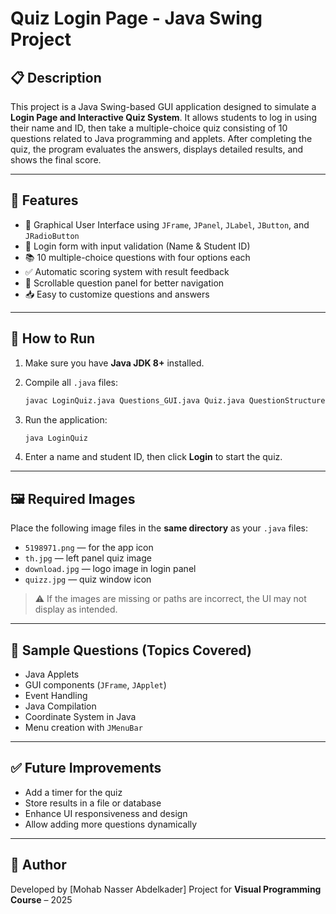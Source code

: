 
# Quiz Login Page - Java Swing Project

## 📋 Description

This project is a Java Swing-based GUI application designed to simulate a **Login Page and Interactive Quiz System**. It allows students to log in using their name and ID, then take a multiple-choice quiz consisting of 10 questions related to Java programming and applets. After completing the quiz, the program evaluates the answers, displays detailed results, and shows the final score.

---

## 🚀 Features

* 🎨 Graphical User Interface using `JFrame`, `JPanel`, `JLabel`, `JButton`, and `JRadioButton`
* 🔐 Login form with input validation (Name & Student ID)
* 📚 10 multiple-choice questions with four options each
* ✅ Automatic scoring system with result feedback
* 📜 Scrollable question panel for better navigation
* 📥 Easy to customize questions and answers

---


## 🔧 How to Run

1. Make sure you have **Java JDK 8+** installed.
2. Compile all `.java` files:

   ```bash
   javac LoginQuiz.java Questions_GUI.java Quiz.java QuestionStructure.java
   ```
3. Run the application:

   ```bash
   java LoginQuiz
   ```
4. Enter a name and student ID, then click **Login** to start the quiz.

---

## 🖼 Required Images

Place the following image files in the **same directory** as your `.java` files:

* `5198971.png` — for the app icon
* `th.jpg` — left panel quiz image
* `download.jpg` — logo image in login panel
* `quizz.jpg` — quiz window icon

> ⚠️ If the images are missing or paths are incorrect, the UI may not display as intended.

---

## 🧠 Sample Questions (Topics Covered)

* Java Applets
* GUI components (`JFrame`, `JApplet`)
* Event Handling
* Java Compilation
* Coordinate System in Java
* Menu creation with `JMenuBar`

---

## ✅ Future Improvements

* Add a timer for the quiz
* Store results in a file or database
* Enhance UI responsiveness and design
* Allow adding more questions dynamically

---

## 📌 Author

Developed by \[Mohab Nasser Abdelkader]
Project for **Visual Programming Course** – 2025

